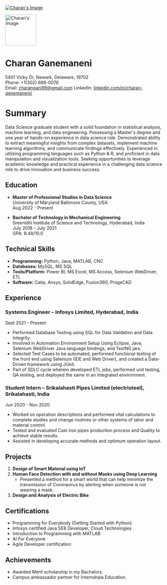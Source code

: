 [![Charan's Image](https://github.com/charangani/UMBC-DATA606-Capstone/raw/main/assets/99157216/5f4aa0a9-f9d0-4cd8-8951-a2de58d4f4e5)](https://github.com/charangani/UMBC-DATA606-Capstone)

<!-- Resize the image to a width of 100 pixels -->
<img src="https://github.com/charangani/UMBC-DATA606-Capstone/raw/main/assets/99157216/5f4aa0a9-f9d0-4cd8-8951-a2de58d4f4e5" alt="Charan's Image" width="100">

# Charan Ganemaneni

5401 Vicky Dr, Newark, Delaware, 19702  
Phone: +1(302) 688-0076  
Email: charangani99@gmail.com 
LinkedIn: [linkedin.com/in/charan-ganemaneni/](https://www.linkedin.com/in/charan-ganemaneni/)

# Summary

Data Science graduate student with a solid foundation in statistical analysis, machine learning, and data engineering. Possessing a Master's degree and one year of hands-on experience in data science role. Demonstrated ability to extract meaningful insights from complex datasets, implement machine learning algorithms, and communicate findings effectively. Experienced in utilizing programming languages such as Python & R, and proficient in data manipulation and visualization tools. Seeking opportunities to leverage academic knowledge and practical experience in a challenging data science role to drive innovation and business success.


## Education

- **Master of Professional Studies in Data Science**  
  University of Maryland Baltimore County, USA  
  Aug 2022 - Present

- **Bachelor of Technology in Mechanical Engineering**  
  Sreenidhi Institute of Science and Technology, Hyderabad, India  
  July 2018 - July 2021  
  GPA: 8.48/10.0

## Technical Skills

- **Programming:** Python, Java, MATLAB, CNC
- **Databases:** MySQL, MS SQL
- **Tools/Platform:** Power BI, MS Excel, MS Access, Selenium WebDriver, ETL
- **Software:** Catia, Ansys, SolidEdge, Fusion360, ProgeCAD

## Experience

### Systems Engineer – Infosys Limited, Hyderabad, India
Sept 2021 - Present

- Performed Database Testing using SQL for Data Validation and Data Integrity.
- Involved in Automation Environment Setup Using Eclipse, Java, Selenium WebDriver Java language bindings, and TestNG jars.
- Selected Test Cases to be automated, performed functional testing of the front end using Selenium (IDE and Web Driver), and created a Data-Driven framework using JUnit.
- Part of SDLC cycle wherein developed ETL jobs, performed unit testing, QA testing, and deployed the same in an integrated environment.

### Student Intern – Srikalahasti Pipes Limited (electristeel), Srikalahasti, India
Jun 2020 - Nov 2020

- Worked on operation descriptions and performed vital calculations to complete studies and change routines or other systems of labor and material control.
- Tested and evaluated Cast iron pipes production process and Quality to achieve stable results.
- Assisted in developing accurate methods and optimum operation layout.

## Projects

1. **Design of Smart Material using IoT**
2. **Human Face Detection with and without Masks using Deep Learning**
   - Presented a method for a smart world that can help minimize the transmission of Coronavirus by alerting when someone is not wearing a mask.
3. **Design and Analysis of Electric Bike**

## Certifications

- Programming for Everybody (Getting Started with Python)
- Infosys certified Java SE8 Developer, Cloud Technologies
- Introduction to Programming with MATLAB
- AI For Everyone
- Agile Developer certification

## Achievements

- Awarded Merit scholarship in my Bachelors.
- Campus ambassador partner for Internshala Education.

